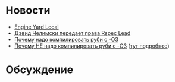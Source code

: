 # Новости
* [Engine Yard Local](https://www.engineyard.com/blog/2012/engine-yard-local/?eymktci=70170000000hHEC)
* [Дэвид Челимски передает права Rspec Lead](http://blog.davidchelimsky.net/2012/11/28/myron-marston-and-andy-lindeman-are-rspecs-new-project-leads/)
* [Почему надо компилировать руби с -O3](http://spin.atomicobject.com/2012/11/06/is-your-application-running-with-ruby-slow/)
* [Почему НЕ надо компилировать руби с -O3](https://twitter.com/joedamato/status/274251373904818176) ([тут подробнее](http://timetobleed.com/the-broken-promises-of-mrireeyarv/))

# Обсуждение
